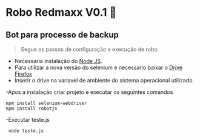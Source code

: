 # Robo Redmaxx V0.1 :rocket:
## Bot para processo de backup
>Segue os passos de configuração e execução de robo.

- Necessaria instalação do [Node JS](https://nodejs.org/en/download/).
- Para utilizar a nova versão do selenium e necessario baixar o [Drive Firefox](https://github.com/mozilla/geckodriver/releases/)
- Inserir o drive na variavel de ambiente do sistema operacional utilizado.

-Apos a instalação criar projeto e executar os seguintes comandos

```
npm install selenium-webdriver
npm install robotjs

```
-Executar teste.js
```
 node teste.js

```